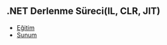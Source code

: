 ## .NET Derlenme Süreci(IL, CLR, JIT)

- [Eğitim](https://www.youtube.com/watch?v=Q4S_MVyugWM&list=PLBEMB-Eql15t2u11zT4TzNPmTC04SIWue&index=3)
- [Sunum](https://bit.ly/derlenme-sureci)
